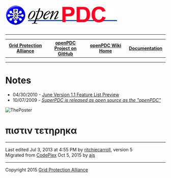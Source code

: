 <HTML>
<html lang="en" xmlns="http://www.w3.org/1999/xhtml">
<head>
<meta charset="utf-8" />
</head>
<body>
<!--HtmlToGmd.Body-->
<h1><a href="https://github.com/GridProtectionAlliance/openPDC/tree/master/Source/Documentation/wiki/openPDC_Home.md"><img src="https://github.com/GridProtectionAlliance/openPDC/blob/master/Source/Documentation/wiki/openPDC_Logo.png" alt="The Open Source Phasor Data Concentrator" /></a></h1>
<hr />
<div id="NavigationMenu">
<table style="width: 100%; border-collapse: collapse; border: 0px solid gray;">
<tr>
<td style="width: 25%; text-align:center;"><b><a href="http://www.gridprotectionalliance.org">Grid Protection Alliance</a></b></td>
<td style="width: 25%; text-align:center;"><b><a href="https://github.com/GridProtectionAlliance/openPDC">openPDC Project on GitHub</a></b></td>
<td style="width: 25%; text-align:center;"><b><a href="https://github.com/GridProtectionAlliance/openPDC/tree/master/Source/Documentation/wiki/openPDC_Home.md">openPDC Wiki Home</a></b></td>
<td style="width: 25%; text-align:center;"><b><a href="https://github.com/GridProtectionAlliance/openPDC/tree/master/Source/Documentation/wiki/openPDC_Documentation_Home.md">Documentation</a></b></td>
</tr>
</table>
</div>
<hr />
<!--/HtmlToGmd.Body-->
<div class="WikiContent">
<div class="wikidoc">
<h1>Notes</h1>
<ul>
<li>04/30/2010 - <a href="https://github.com/GridProtectionAlliance/openPDC/tree/master/Source/Documentation/wiki/June1.1FeatureList.md">
June Version 1.1 Feature List Preview</a> </li><li>10/07/2009 - <em><a href="/openPDC/Documentation">SuperPDC is released as open source as the &quot;openPDC&quot;</a></em>&nbsp;&nbsp;
</li></ul>
<p><img src="https://github.com/GridProtectionAlliance/openPDC/blob/master/Source/Documentation/wiki/files/ThePoster.jpg" alt="ThePoster" width="800" height="550"></p>
<h1>&pi;&iota;&sigma;&tau;&iota;&nu; &tau;&epsilon;&tau;&eta;&rho;&eta;&kappa;&alpha;</h1>
</div>
</div>
<div id="footer">
<hr />
Last edited <span class="smartDate" title="7/3/2013 4:55:55 PM" LocalTimeTicks="1372895755">Jul 3, 2013 at 4:55 PM</span> by <a id="wikiEditByLink" href="https://github.com/ritchiecarroll">ritchiecarroll</a>, version 5<br />
Migrated from <a href="http://openpdc.codeplex.com/wikipage?title=Code%20Blog%20%28Developers%29">CodePlex</a> Oct 5, 2015 by <a href="https://github.com/ajstadlin">ajs</a>
</div>
<!--HtmlToGmd.Foot-->
<div id="copyright">
<hr />
Copyright 2015 <a href="http://www.gridprotectionalliance.org">Grid Protection Alliance</a>
</div>
<!--/HtmlToGmd.Foot-->
</body>
</html>
</HTML>
